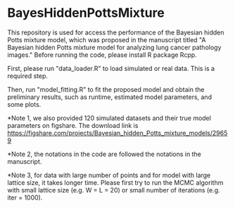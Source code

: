 # BayesHiddenPottsMixture
This repository is used for access the performance of the Bayesian hidden Potts mixture model, which was proposed in the manuscript titled "A Bayesian hidden Potts mixture model for analyzing lung cancer pathology images." Before running the code, please install R package Rcpp.

First, please run "data_loader.R" to load simulated or real data. This is a required step.

Then, run "model_fitting.R" to fit the proposed model and obtain the preliminary results, such as runtime, estimated model parameters, and some plots. 

*Note 1, we also provided 120 simulated datasets and their true model parameters on figshare. The download link is https://figshare.com/projects/Bayesian_hidden_Potts_mixture_models/29659

*Note 2, the notations in the code are followed the notations in the manuscript.

*Note 3, for data with large number of points and for model with large lattice size, it takes longer time. Please first try to run the MCMC algorithm with small lattice size (e.g. W = L = 20) or small number of iterations (e.g. iter = 1000).
